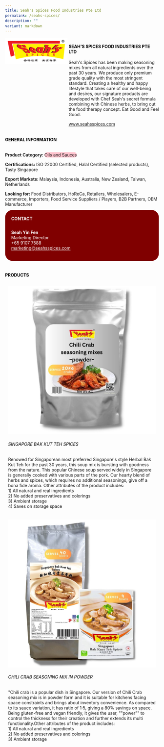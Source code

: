 ```yaml
---
title: Seah's Spices Food Industries Pte Ltd
permalink: /seahs-spices/
description: ""
variant: markdown
---
```

<div class="flex-paragraph">
	<div style="display: flex; flex-wrap: wrap;" class="flex-container">
		<div style="flex: 1 1 40%; display: block;" class="card sgds">
			<img src="/images/Seahs%20Spices/seahs_spices_logo.png">
		</div>
		<div style="flex: 1 1 58%; display: block; margin-left: 3px" class="card-sgds">
			<h4 style="text-transform: uppercase; color: black;"><b>Seah's Spices Food Industries Pte Ltd</b></h4>
			<p>Seah's Spices has been making seasoning mixes from all natural ingredients over the past 30 years. We produce only premium grade quality with the most stringent standard. Creating a healthy and happy lifestyle that takes care of our well-being and desires, our signature products are developed with Chef Seah's secret formula combining with Chinese herbs, to bring out the food therapy concept. Eat Good and Feel Good.</p>
			<p><a target="_blank" href="https://www.seahsspices.com">www.seahsspices.com</a></p>
		</div>
	</div>
</div>

<h4 style="text-transform: uppercase; color: black;">
	<b>General Information</b>
</h4>
<div style="display: flex; flex-wrap: wrap;" class="flex-container">
	<div style="flex: 1 1 65%; display: block; align-self: stretch" class="card sgds">
		<div class="flex-paragraph">
			<p>
				<b>Product Category: </b>
				<span style="background-color: pink; border-radius: 10px;">Oils and Sauces</span>
			</p>
			<p>
				<b>Certifications: </b>ISO 22000 Certified, Halal Certified (selected products), Tasty Singapore
			</p>
			<p>
				<b>Export Markets: </b>Malaysia, Indonesia, Australia, New Zealand, Taiwan, Netherlands
			</p>
			<p style="margin-bottom: 10px;">
				<b>Looking for: </b>Food Distributors, HoReCa, Retailers, Wholesalers, E-commerce, Importers, Food Service Suppliers / Players, B2B Partners, OEM Manufacturer
			</p>
		</div>
	</div>
	<div style="flex: 1 1 35%; padding: 10px; display: block; background-color: maroon; border-radius: 25px; align-self: center;" class="card sgds">
		<h4 style="color: white; margin-top: 10px; margin-left: 10px;">CONTACT</h4>
		<div class="flex-paragraph">
			<p style="padding: 10px; color: white;">
				<b>Seah Yin Fen</b>
				<br>Marketing Director<br>+65 9107 7588<br>
				<a style="color: white;" href="mailto:marketing@seahsspices.com">marketing@seahsspices.com</a>
			</p>
		</div>
	</div>
</div>
<br>
<h4 style="text-transform: uppercase; color: black;">
	<b>Products</b>
</h4>
<div style="display: flex; flex-wrap: wrap;">
	<div style="flex: 1 1 47%; margin: 10px; display: block;" class="card sgds">
		<div style="display: block;" class="flex-image">
			<img src="/images/Seahs%20Spices/seahs_spices_product_01.jpg">
		</div>
		<div class="flex-paragraph">
			<h6 style="text-transform: uppercase; color: black;">Singapore Bak Kut Teh Spices</h6>
			<p>Renowed for Singaporean most preferred Singapore's style Herbal Bak Kut Teh for the past 30 years, this soup mix is bursting with goodness from the nature. This popular Chinese soup served widely in Singapore is generally cooked with various parts of the pork. Our hearty blend of herbs and spices, which requires no additional seasonings, give off a bona fide aroma. Other attributes of the product includes:<br>1) All natural and real ingredients<br>2) No added preservatives and colorings<br>3) Ambient storage<br>4) Saves on storage space</p>
		</div>
	</div>
	<div style="flex: 1 1 47%; margin: 10px; display: block;" class="card sgds">
		<div style="display: block;" class="flex-image">
			<img src="/images/Seahs%20Spices/seahs_spices_product_02.jpg">
		</div>
		<div class="flex-paragraph">
			<h6 style="text-transform: uppercase; color: black;">Chili Crab Seasoning Mix In Powder</h6>
			<p>"Chili crab is a popular dish in Singapore. Our version of Chili Crab seasoning mix is in powder form and it is suitable for kitchens facing space constraints and brings about inventory convenience. As compared to its sauce variation, it has ratio of 1:5, giving a 80% savings on space. Being gluten-free and vegan friendly, it gives the user, ""power"" to control the thickness for their creation and further extends its multi functionality.Other attributes of the product includes:<br>1) All natural and real ingredients<br>2) No added preservatives and colorings<br>3) Ambient storage</p>
		</div>
	</div>
</div>